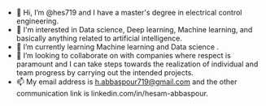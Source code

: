 - 👋 Hi, I’m @hes719 and I have a master's degree in electrical control engineering.
- 👀 I'm interested in Data science, Deep learning, Machine learning, and basically anything related to artificial intelligence.
- 🌱 I’m currently learning Machine learning and Data science .
- 💞️ I’m looking to collaborate on with companies where respect is paramount and                                                                                              I can take steps towards the realization of individual and team progress by                                                                                                                carrying out the intended projects. 
- 📫 My email address is h.abbaspour719@gmail.com and the other communication link is linkedin.com/in/hesam-abbaspour.

<!---
hes719/hes719 is a ✨ special ✨ repository because its `README.md` (this file) appears on your GitHub profile.
You can click the Preview link to take a look at your changes.
--->
